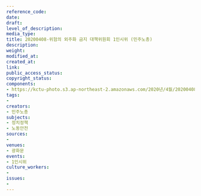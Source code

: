 ```yaml
---
reference_code: 
date: 
draft: 
level_of_description: 
media_type: 
title: 20200408-위험의 외주화 금지 대책위원회 1인시위 (민주노총)
description: 
weight: 
modified_at: 
created_at: 
link: 
public_access_status: 
copyright_status: 
components:
- https://kctu-photo.s3.ap-northeast-2.amazonaws.com/2020년/4월/20200408-위험의+외주화+금지+대책위원회+1인시위+(민주노총)/IMG_9614.jpg
tags:
- 
creators:
- 민주노총
subjects:
- 정치정책
- 노동안전
sources:
- 
venues:
- 광화문
events:
- 1인시위
culture_workers:
- 
issues:
- 
---
```

